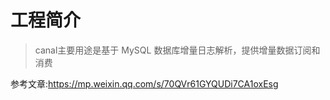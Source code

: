 # 工程简介
>canal主要用途是基于 MySQL 数据库增量日志解析，提供增量数据订阅和消费

参考文章:https://mp.weixin.qq.com/s/70QVr61GYQUDi7CA1oxEsg


